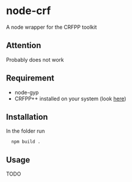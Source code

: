node-crf
========

A node wrapper for the CRFPP toolkit

## Attention
Probably does not work

## Requirement

- node-gyp
- CRFPP++ installed on your system (look [here](http://crfpp.googlecode.com/svn/trunk/doc/index.html))
 
## Installation

In the folder run
    
      npm build .
    
## Usage

TODO
